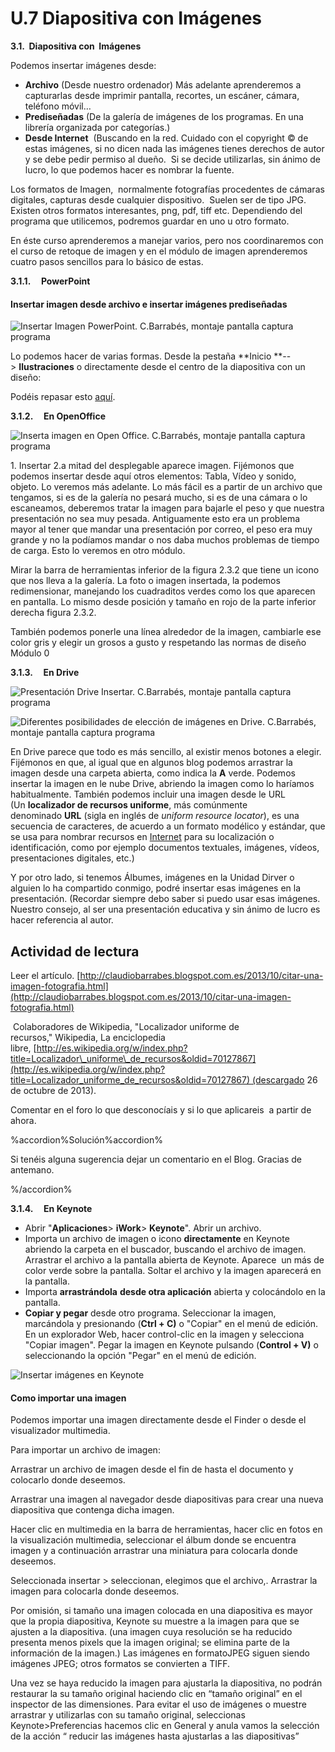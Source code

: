 # U.7 Diapositiva con Imágenes

**3.1.  Diapositiva con  Imágenes**

Podemos insertar imágenes desde:

*   **Archivo** (Desde nuestro ordenador) Más adelante aprenderemos a capturarlas desde imprimir pantalla, recortes, un escáner, cámara, teléfono móvil…
*   **Prediseñadas** (De la galería de imágenes de los programas. En una librería organizada por categorías.)
*   **Desde Internet**  (Buscando en la red. Cuidado con el copyright © de estas imágenes, si no dicen nada las imágenes tienes derechos de autor y se debe pedir permiso al dueño.  Si se decide utilizarlas, sin ánimo de lucro, lo que podemos hacer es nombrar la fuente.

Los formatos de Imagen,  normalmente fotografías procedentes de cámaras digitales, capturas desde cualquier dispositivo.  Suelen ser de tipo JPG. Existen otros formatos interesantes, png, pdf, tiff etc. Dependiendo del programa que utilicemos, podremos guardar en uno u otro formato.

En éste curso aprenderemos a manejar varios, pero nos coordinaremos con el curso de retoque de imagen y en el módulo de imagen aprenderemos cuatro pasos sencillos para lo básico de estas.

**3.1.1.     PowerPoint**

#### Insertar imagen desde archivo e insertar imágenes prediseñadas


![Insertar Imagen PowerPoint. C.Barrabés, montaje pantalla captura programa](img/insertarobjetosimagenespower.png)






Lo podemos hacer de varias formas. Desde la pestaña **Inicio **--> **Ilustraciones** o directamente desde el centro de la diapositiva con un diseño:





Podéis repasar esto [aquí](http://aularagon.catedu.es/materialesaularagon2013/presentaciones/PowerPoint2007/12_desde_archivo.html).

**3.1.2.     En OpenOffice**


![Inserta imagen en Open Office. C.Barrabés, montaje pantalla captura programa](img/insertarimagenarchivosygaleriaOpOf.png)






1\. Insertar 2.a mitad del desplegable aparece imagen. Fijémonos que podemos insertar desde aquí otros elementos: Tabla, Vídeo y sonido, objeto. Lo veremos más adelante. Lo más fácil es a partir de un archivo que tengamos, si es de la galería no pesará mucho, si es de una cámara o lo escaneamos, deberemos tratar la imagen para bajarle el peso y que nuestra presentación no sea muy pesada. Antiguamente esto era un problema mayor al tener que mandar una presentación por correo, el peso era muy grande y no la podíamos mandar o nos daba muchos problemas de tiempo de carga. Esto lo veremos en otro módulo.

Mirar la barra de herramientas inferior de la figura 2.3.2 que tiene un icono que nos lleva a la galería. La foto o imagen insertada, la podemos redimensionar, manejando los cuadraditos verdes como los que aparecen en pantalla. Lo mismo desde posición y tamaño en rojo de la parte inferior derecha figura 2.3.2.

También podemos ponerle una línea alrededor de la imagen, cambiarle ese color gris y elegir un grosos a gusto y respetando las normas de diseño Módulo 0

**3.1.3.     En Drive**


![Presentación Drive Insertar. C.Barrabés, montaje pantalla captura programa](img/intertarimagendrive.png)







![Diferentes posibilidades de elección de imágenes en Drive. C.Barrabés, montaje pantalla captura programa](img/insertarimagenedrive2.png)






En Drive parece que todo es más sencillo, al existir menos botones a elegir. Fijémonos en que, al igual que en algunos blog podemos arrastrar la imagen desde una carpeta abierta, como indica la **A** verde. Podemos insertar la imagen en le nube Drive, abriendo la imagen como lo haríamos habitualmente. También podemos incluir una imagen desde le URL (Un **localizador de recursos uniforme**, más comúnmente denominado **URL** (sigla en inglés de _uniform resource locator_), es una secuencia de caracteres, de acuerdo a un formato modélico y estándar, que se usa para nombrar recursos en [Internet](http://es.wikipedia.org/wiki/Internet "Internet") para su localización o identificación, como por ejemplo documentos textuales, imágenes, vídeos, presentaciones digitales, etc.)

Y por otro lado, si tenemos Álbumes, imágenes en la Unidad Dirver o alguien lo ha compartido conmigo, podré insertar esas imágenes en la presentación. (Recordar siempre debo saber si puedo usar esas imágenes. Nuestro consejo, al ser una presentación educativa y sin ánimo de lucro es hacer referencia al autor. 

## Actividad de lectura

Leer el artículo. [http://claudiobarrabes.blogspot.com.es/2013/10/citar-una-imagen-fotografia.html](http://claudiobarrabes.blogspot.com.es/2013/10/citar-una-imagen-fotografia.html)

 Colaboradores de Wikipedia, "Localizador uniforme de recursos," Wikipedia, La enciclopedia libre, [http://es.wikipedia.org/w/index.php?title=Localizador\_uniforme\_de_recursos&oldid=70127867](http://es.wikipedia.org/w/index.php?title=Localizador_uniforme_de_recursos&oldid=70127867) (descargado 26 de octubre de 2013).

Comentar en el foro lo que desconocíais y si lo que aplicareis  a partir de ahora.

%accordion%Solución%accordion%

Si tenéis alguna sugerencia dejar un comentario en el Blog. Gracias de antemano.


%/accordion%


**3.1.4.     En Keynote**

*   Abrir "**Aplicaciones**\> **iWork**\> **Keynote**". Abrir un archivo.
*   Importa un archivo de imagen o icono **directamente** en Keynote abriendo la carpeta en el buscador, buscando el archivo de imagen. Arrastrar el archivo a la pantalla abierta de Keynote. Aparece  un más de color verde sobre la pantalla. Soltar el archivo y la imagen aparecerá en la pantalla.
*   Importa **arrastrándola** **desde otra aplicación** abierta y colocándolo en la pantalla.
*   **Copiar y pegar** desde otro programa. Seleccionar la imagen, marcándola y presionando (**Ctrl + C)** o "Copiar" en el menú de edición. En un explorador Web, hacer control-clic en la imagen y selecciona "Copiar imagen". Pegar la imagen en Keynote pulsando (**Control + V)** o seleccionando la opción "Pegar" en el menú de edición. 


![Insertar imágenes en Keynote](img/imageneskeynote.png "Insertar en Keynote")






#### Como importar una imagen

Podemos importar una imagen directamente desde el Finder o desde el visualizador multimedia.

Para importar un archivo de imagen:

Arrastrar un archivo de imagen desde el fin de hasta el documento y colocarlo donde deseemos.

Arrastrar una imagen al navegador desde diapositivas para crear una nueva diapositiva que contenga dicha imagen.

Hacer clic en multimedia en la barra de herramientas, hacer clic en fotos en la visualización multimedia, seleccionar el álbum donde se encuentra imagen y a continuación arrastrar una miniatura para colocarla donde deseemos.

Seleccionada insertar > seleccionan, elegimos que el archivo,. Arrastrar la imagen para colocarla donde deseemos.


Por omisión, si tamaño una imagen colocada en una diapositiva es mayor que la propia diapositiva, Keynote su muestre a la imagen para que se ajusten a la diapositiva. (una imagen cuya resolución se ha reducido presenta menos pixels que la imagen original; se elimina parte de la información de la imagen.) Las imágenes en formatoJPEG siguen siendo imágenes JPEG; otros formatos se convierten a TIFF.

Una vez se haya reducido la imagen para ajustarla la diapositiva, no podrán restaurar la su tamaño original haciendo clic en “tamaño original” en el inspector de las dimensiones. Para evitar el uso de imágenes o muestre arrastrar y utilizarlas con su tamaño original, seleccionas Keynote>Preferencias hacemos clic en General y anula vamos la selección de la acción “ reducir las imágenes hasta ajustarlas a las diapositivas”

